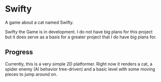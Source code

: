 # Swifty

A game about a cat named Swifty.

Swifty the Game is in development. I do not have big plans for this project but it does serve as a basis for a greater project that I do have big plans for.

## Progress

Currently, this is a very simple 2D platformer. Right now it renders a cat, a spider enemy (AI behavior tree-driven) and a basic level with some moving pieces to jump around on.
